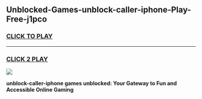 
## Unblocked-Games-unblock-caller-iphone-Play-Free-j1pco
<h3>
<a href="https://premium76.site?title=unblock-caller-iphone&ref=23A">CLICK TO PLAY</a></h3>
<hr>

<h3>
<a href="https://premium76.site?title=unblock-caller-iphone&ref=23A">CLICK 2 PLAY</a>
  
</h3>

<a href="https://premium76.site?title=unblock-caller-iphone&ref=23A"><img src="https://clearcache.store/games.png"></a>


**unblock-caller-iphone games unblocked: Your Gateway to Fun and Accessible Online Gaming**
